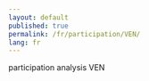 ```yaml
---
layout: default
published: true
permalink: /fr/participation/VEN/
lang: fr
---
```


participation analysis VEN
